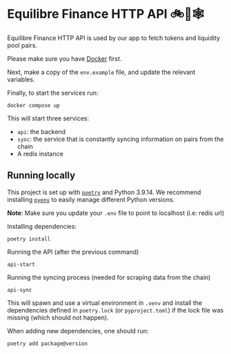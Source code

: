 # Equilibre Finance HTTP API 🚲💨🕸️

Equilibre Finance HTTP API is used by our app to fetch tokens and liquidity
pool pairs.

Please make sure you have [Docker](https://docs.docker.com/install/) first.

Next, make a copy of the `env.example` file, and update the relevant variables.

Finally, to start the services run:

    docker compose up

This will start three services:
- `api`: the backend
- `sync`: the service that is constantly syncing information on pairs from the chain
- A redis instance

## Running locally
This project is set up with [`poetry`](https://python-poetry.org/docs/) and Python 3.9.14. We recommend installing
[`pyenv`](https://github.com/pyenv/pyenv) to easily manage different Python versions.

**Note**: Make sure you update your `.env` file to point to localhost (i.e: redis url)

Installing dependencies:

    poetry install

Running the API (after the previous command)

    api-start

Running the syncing process (needed for scraping data from the chain)

    api-sync

This will spawn and use a virtual environment in `.venv` and install the dependencies defined in `poetry.lock`
(or `pyproject.toml`) if the lock file was missing (which should not happen).

When adding new dependencies, one should run:

    poetry add package@version